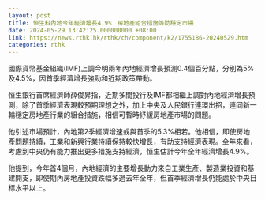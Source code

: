 ```yaml
---
layout: post
title: 恒生料內地今年經濟增長4.9%　房地產組合措施等助穩定市場
date: 2024-05-29 13:42:25.000000000 +08:00
link: https://news.rthk.hk/rthk/ch/component/k2/1755186-20240529.htm
categories: rthk
---
```


國際貨幣基金組織(IMF)上調今明兩年內地經濟增長預測0.4個百分點，分別為5%及4.5%，因首季經濟增長強勁和近期政策帶動。

恒生銀行首席經濟師薛俊昇指，近期多間投行及IMF都相繼上調對內地經濟增長預測，除了首季經濟表現較預期理想之外，加上中央及人民銀行連環出招，連同新一輪穩定房地產行業的組合措施，相信可暫時紓緩房地產市場的問題。

他引述市場預計，內地第2季經濟增速或與首季的5.3%相若。他相信，即使房地產問題持續，工業和新興行業持續保持較快增長，有助支持經濟表現。全年來看，考慮到中央仍有能力推出更多措施支持經濟，恒生估計今年全年經濟增長4.9%。

他提到，今年首4個月，內地經濟的主要增長動力來自工業生產、製造業投資和基建開支，即使期內房地產投資跌幅多過去年全年，但首季經濟增長仍能處於中央目標水平以上。
